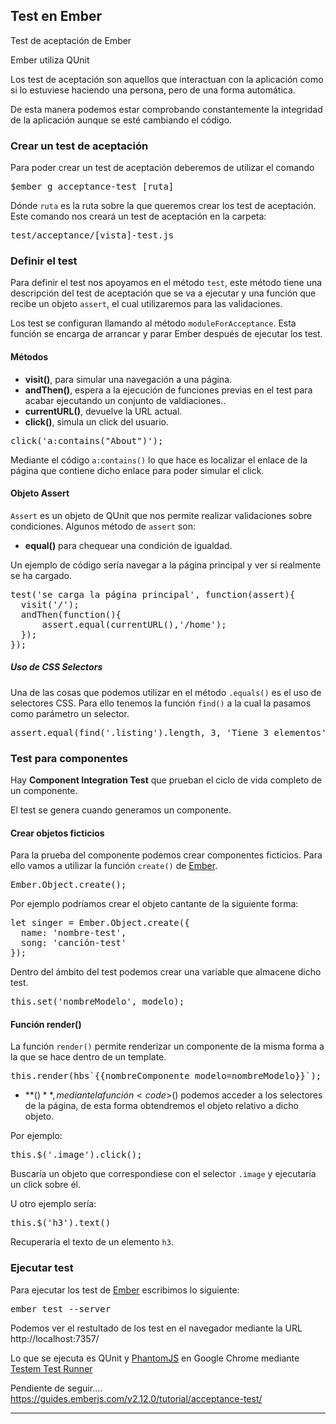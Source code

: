 

## Test en Ember




Test de aceptación de Ember

Ember utiliza QUnit



Los test de aceptación son aquellos que interactuan con la aplicación como si lo estuviese haciendo una persona, pero de una forma automática.

De esta manera podemos estar comprobando constantemente la integridad de la aplicación aunque se esté cambiando el código.


### Crear un test de aceptación

Para poder crear un test de aceptación deberemos de utilizar el comando

<kbd>$ember g acceptance-test [ruta]</kbd>

Dónde <code>ruta</code> es la ruta sobre la que queremos crear los test de aceptación. Este comando nos creará un test de aceptación en la carpeta:

<samp>test/acceptance/[vista]-test.js</samp>


### Definir el test
Para definir el test nos apoyamos en el método <code>test</code>, este método tiene una descripción del test de aceptación que se va a ejecutar y una función que recibe un objeto <code>assert</code>, el cual utilizaremos para las validaciones.


Los test se configuran llamando al método <code>moduleForAcceptance</code>. Esta función se encarga de arrancar y parar Ember después de ejecutar los test.

#### Métodos

* **visit()**, para simular una navegación a una página.
* **andThen()**, espera a la ejecución de funciones previas en el test para acabar ejecutando un conjunto de valdiaciones..
* **currentURL()**, devuelve la URL actual.
* **click()**, simula un click del usuario.

<pre lang="javascript">click('a:contains("About")');</pre>

Mediante el código <code>a:contains()</code> lo que hace es localizar el enlace de la página que contiene dicho enlace para poder simular el click.


#### Objeto Assert
<code>Assert</code> es un objeto de QUnit que nos permite realizar validaciones sobre condiciones. Algunos método de <code>assert</code> son:

 * **equal()** para chequear una condición de igualdad.


Un ejemplo de código sería navegar a la página principal y ver si realmente se ha cargado.

<pre lang="javascript">test('se carga la página principal', function(assert){
  visit('/');
  andThen(function(){
      assert.equal(currentURL(),'/home');
  });
});</pre>


##### Uso de CSS Selectors
Una de las cosas que podemos utilizar en el método <code>.equals()</code> es el uso de selectores CSS. Para ello tenemos la función <code>find()</code> a la cual la pasamos como parámetro un selector.

<pre lang="javascript">
assert.equal(find('.listing').length, 3, 'Tiene 3 elementos');</pre>


### Test para componentes
Hay **Component Integration Test** que prueban el ciclo de vida completo de un componente.

El test se genera cuando generamos un componente.

#### Crear objetos ficticios
Para la prueba del componente podemos crear componentes ficticios. Para ello vamos a utilizar la función <code>create()</code> de [Ember][1].

<pre lang="javascript">Ember.Object.create();</pre>

Por ejemplo podríamos crear el objeto cantante de la siguiente forma:

<pre lang="javascript">let singer = Ember.Object.create({
  name: 'nombre-test',
  song: 'canción-test'  
});</pre>

Dentro del ámbito del test podemos crear una variable que almacene dicho test.

<pre lang="javascript">this.set('nombreModelo', modelo);</pre>


#### Función render()
La función <code>render()</code> permite renderizar un componente de la misma forma a la que se hace dentro de un template.

<pre>this.render(hbs`{{nombreComponente modelo=nombreModelo}}`);</pre>

* **$()**, mediante la función <code>$()</code> podemos acceder a los selectores de la página, de esta forma obtendremos el objeto relativo a dicho objeto.

Por ejemplo:

<pre>this.$('.image').click();</pre>

Buscaría un objeto que correspondiese con el selector <code>.image</code> y ejecutaría un click sobre él.

U otro ejemplo sería:

<pre>this.$('h3').text()</pre>

Recuperaría el texto de un elemento <code>h3</code>.



### Ejecutar test

Para ejecutar los test de [Ember][1] escribimos lo siguiente:

<kbd>ember test --server</kbd>

Podemos ver el restultado de los test en el navegador mediante la URL http://localhost:7357/


Lo que se ejecuta es QUnit y [PhantomJS](http://phantomjs.org/) en Google Chrome mediante [Testem Test Runner](https://github.com/testem/testem)



Pendiente de seguir.... https://guides.emberjs.com/v2.12.0/tutorial/acceptance-test/





-----
[1]: http://www.manualweb.net/tutorial-ember/
[2]: https://babeljs.io/
[3]: https://nodejs.org/es/
[4]: https://www.npmjs.com/
[5]: http://www.manualweb.net/tutorial-html/
[6]: http://handlebarsjs.com/
[7]: http://www.manualweb.net/tutorial-javascript/
[8]: https://bower.io/
[9]: http://www.manualweb.net/tutorial-bootstrap/
[10]: http://www.manualweb.net/tutorial-css/
